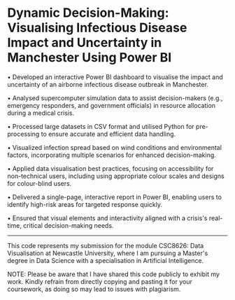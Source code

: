 # Dynamic Decision-Making: Visualising Infectious Disease Impact and Uncertainty in Manchester Using Power BI

• Developed an interactive Power BI dashboard to visualise the impact and uncertainty of an airborne infectious disease outbreak in Manchester.

• Analysed supercomputer simulation data to assist decision-makers (e.g., emergency responders, and government officials) in resource allocation during a medical crisis.

• Processed large datasets in CSV format and utilised Python for pre-processing to ensure accurate and efficient data handling.

• Visualized infection spread based on wind conditions and environmental factors, incorporating multiple scenarios for enhanced decision-making.

• Applied data visualisation best practices, focusing on accessibility for non-technical users, including using appropriate colour scales and designs for colour-blind users.

• Delivered a single-page, interactive report in Power BI, enabling users to identify high-risk areas for targeted response quickly.

• Ensured that visual elements and interactivity aligned with a crisis's real-time, critical decision-making needs.

---

This code represents my submission for the module CSC8626: Data Visualisation at Newcastle University, where I am pursuing a Master's degree in Data Science with a specialisation in Artificial Intelligence.

NOTE: Please be aware that I have shared this code publicly to exhibit my work. Kindly refrain from directly copying and pasting it for your coursework, as doing so may lead to issues with plagiarism.
